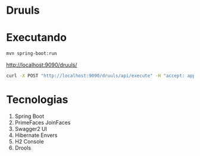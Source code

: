 # Druuls

# Executando
```bash
mvn spring-boot:run
```

[http://localhost:9090/druuls/](http://localhost:9090/druuls/)

```bash
curl -X POST "http://localhost:9090/druuls/api/execute" -H "accept: application/json" -H "Content-Type: application/json" -d "{ \"id\": 1, \"values\": { \"Cenario\": \"501\", \"Nome\": \"Davi\" }}"
```

# Tecnologias

1. Spring Boot
2. PrimeFaces JoinFaces
3. Swagger2 UI
4. Hibernate Envers
5. H2 Console
6. Drools
